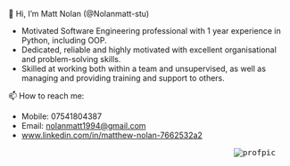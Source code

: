 👋 Hi, I’m Matt Nolan (@Nolanmatt-stu)
 
- Motivated Software Engineering professional with 1 year experience in Python, including OOP.
- Dedicated, reliable and highly motivated with excellent organisational and problem-solving skills.
- Skilled at working both within a team and unsupervised, as well as managing and providing training and support to others. 

📫 How to reach me:
- Mobile: 07541804387
- Email: nolanmatt1994@gmail.com
- www.linkedin.com/in/matthew-nolan-7662532a2

<!---
Nolanmatt-stu/Nolanmatt-stu is a ✨ special ✨ repository because its `README.md` (this file) appears on your GitHub profile.
You can click the Preview link to take a look at your changes.
--->
<img width="400"> <kbd> ![profpic](https://github.com/Nolanmatt-stu/Nolanmatt-stu/assets/133678588/872f848c-290a-4546-b51d-1e99c2cce38c)
